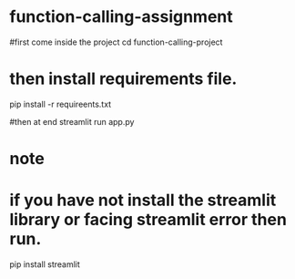 # function-calling-assignment
#first come inside the project 
cd function-calling-project 
# then install requirements file.

pip install -r requireents.txt

#then at end
streamlit run app.py 

# note 
# if you have not install the streamlit library or facing streamlit error then run.

pip install streamlit


